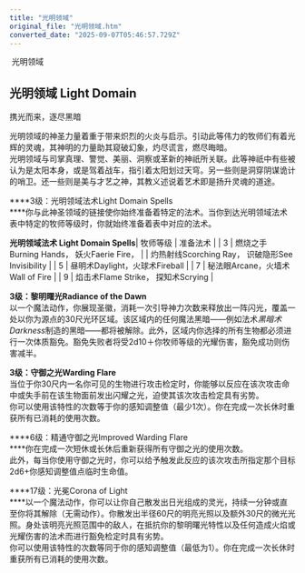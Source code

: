 ```yaml
---
title: "光明领域"
original_file: "光明领域.htm"
converted_date: "2025-09-07T05:46:57.729Z"
---
```


﻿ 光明领域  

## **光明领域 Light Domain**

携光而来，逐尽黑暗

光明领域的神圣力量着重于带来炽烈的火炎与启示。引动此等伟力的牧师们有着光辉的灵魂，其神明的力量助其窥破幻象，灼尽谎言，燃尽晦暗。  
光明领域与司掌真理、警觉、美丽、洞察或革新的神祇所关联。此等神祇中有些被认为是太阳本身，或是驾着战车，指引着太阳划过天穹。另一些则是洞穿阴谋诡计的哨卫。还一些则是美与才艺之神，其教义述说着艺术即是扬升灵魂的道途。

****3级：光明领域法术Light Domain Spells  
****你与此神圣领域的链接使你始终准备着特定的法术。当你到达光明领域法术表中特定的牧师等级时，你就始终准备着表中对应的法术。

**光明领域法术 Light Domain Spells**| 牧师等级 | 准备法术 |
| 3 | 燃烧之手Burning Hands， 妖火Faerie Fire， |
| 灼热射线Scorching Ray， 识破隐形See Invisibility |
| 5 | 昼明术Daylight，火球术Fireball |
| 7 | 秘法眼Arcane，火墙术Wall of Fire |
| 9 | 焰击术Flame Strike， 探知术Scrying |

****3级：黎明曙光Radiance of the Dawn****  
以一个魔法动作，你展现圣徽，消耗一次引导神力次数来释放出一阵闪光，覆盖一处以你为源点的30尺光环区域。该区域内的任何魔法黑暗——例如法术*黑暗术Darkness*制造的黑暗——都将被解除。此外，区域内你选择的所有生物都必须进行一次体质豁免。豁免失败者将受2d10＋你牧师等级的光耀伤害，豁免成功则伤害减半。

****3级：守御之光Warding Flare****  
当位于你30尺内一名你可见的生物进行攻击检定时，你能够以反应在该次攻击命中或失手前在该生物面前发出闪耀之光，迫使其该次攻击检定具有劣势。  
你可以使用该特性的次数等于你的感知调整值（最少1次）。你在完成一次长休时重获所有已消耗的使用次数。

****6级：精通守御之光Improved Warding Flare  
****你在完成一次短休或长休后重新获得所有守御之光的使用次数。  
此外，每当你使用守御之光时，你可以给予触发此反应的该次攻击所指定那个目标2d6+你感知调整值点临时生命值。

****17级：光冕Corona of Light  
****以一个魔法动作，你可以让你自己散发出日光组成的灵光，持续一分钟或直至你将其解除（无需动作）。你散发出半径60尺的明亮光照以及额外30尺的微光光照。身处该明亮光照范围中的敌人，在抵抗你的黎明曙光特性以及任何造成火焰或光耀伤害的法术而进行豁免检定时具有劣势。  
你可以使用该特性的次数等同于你的感知调整值（最低为1）。你在完成一次长休时重获所有已消耗的使用次数。